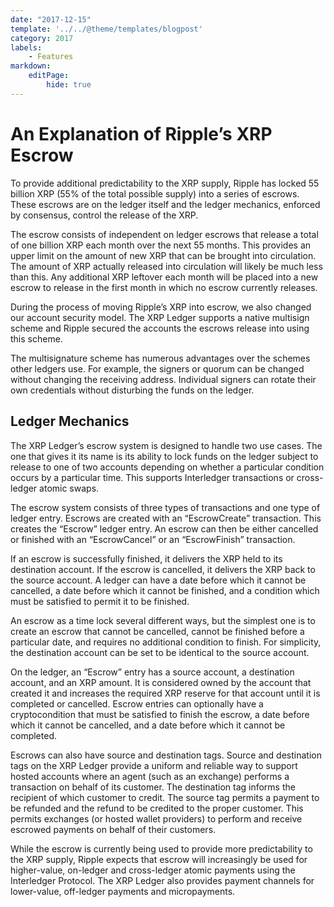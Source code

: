 ```yaml
---
date: "2017-12-15"
template: '../../@theme/templates/blogpost'
category: 2017
labels:
    - Features
markdown:
    editPage:
        hide: true
---
```

# An Explanation of Ripple’s XRP Escrow

To provide additional predictability to the XRP supply, Ripple has locked 55 billion XRP (55% of the total possible supply) into a series of escrows. These escrows are on the ledger itself and the ledger mechanics, enforced by consensus, control the release of the XRP.

The escrow consists of independent on ledger escrows that release a total of one billion XRP each month over the next 55 months. This provides an upper limit on the amount of new XRP that can be brought into circulation. The amount of XRP actually released into circulation will likely be much less than this. Any additional XRP leftover each month will be placed into a new escrow to release in the first month in which no escrow currently releases.

During the process of moving Ripple’s XRP into escrow, we also changed our account security model. The XRP Ledger supports a native multisign scheme and Ripple secured the accounts the escrows release into using this scheme.

The multisignature scheme has numerous advantages over the schemes other ledgers use. For example, the signers or quorum can be changed without changing the receiving address. Individual signers can rotate their own credentials without disturbing the funds on the ledger.

## Ledger Mechanics

The XRP Ledger’s escrow system is designed to handle two use cases. The one that gives it its name is its ability to lock funds on the ledger subject to release to one of two accounts depending on whether a particular condition occurs by a particular time. This supports Interledger transactions or cross-ledger atomic swaps.

The escrow system consists of three types of transactions and one type of ledger entry. Escrows are created with an “EscrowCreate” transaction. This creates the “Escrow” ledger entry. An escrow can then be either cancelled or finished with an “EscrowCancel” or an “EscrowFinish” transaction.

If an escrow is successfully finished, it delivers the XRP held to its destination account. If the escrow is cancelled, it delivers the XRP back to the source account. A ledger can have a date before which it cannot be cancelled, a date before which it cannot be finished, and a condition which must be satisfied to permit it to be finished.

An escrow as a time lock several different ways, but the simplest one is to create an escrow that cannot be cancelled, cannot be finished before a particular date, and requires no additional condition to finish. For simplicity, the destination account can be set to be identical to the source account.

On the ledger, an “Escrow” entry has a source account, a destination account, and an XRP amount. It is considered owned by the account that created it and increases the required XRP reserve for that account until it is completed or cancelled. Escrow entries can optionally have a cryptocondition that must be satisfied to finish the escrow, a date before which it cannot be cancelled, and a date before which it cannot be completed.

Escrows can also have source and destination tags. Source and destination tags on the XRP Ledger provide a uniform and reliable way to support hosted accounts where an agent (such as an exchange) performs a transaction on behalf of its customer. The destination tag informs the recipient of which customer to credit. The source tag permits a payment to be refunded and the refund to be credited to the proper customer. This permits exchanges (or hosted wallet providers) to perform and receive escrowed payments on behalf of their customers.

While the escrow is currently being used to provide more predictability to the XRP supply, Ripple expects that escrow will increasingly be used for higher-value, on-ledger and cross-ledger atomic payments using the Interledger Protocol. The XRP Ledger also provides payment channels for lower-value, off-ledger payments and micropayments.
